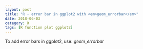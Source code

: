 ```yaml
---
layout: post
title: "R - error bar in ggplot2 with <em>geom_errorbar</em>"
date: 2018-06-03
category: R
tags: [R function plot ggplot2]
---
```


To add error bars in ggplot2, use: <em>geom_errorbar</em> 


